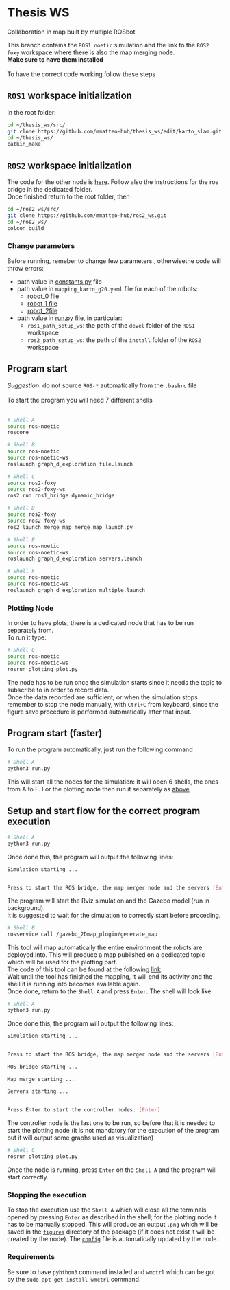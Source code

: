 Thesis WS
============

Collaboration in map built by multiple ROSbot

This branch contains the `ROS1 noetic` simulation and the link to the `ROS2 foxy` workspace where there is also the map merging node. <br>
**Make sure to have them installed** <br><br>
To have the correct code working follow these steps

## `ROS1` workspace initialization
In the root folder:
```bash
cd ~/thesis_ws/src/
git clone https://github.com/mmatteo-hub/thesis_ws/edit/karto_slam.git
cd ~/thesis_ws/
catkin_make
```
## `ROS2` workspace initialization
The code for the other node is [here](https://github.com/mmatteo-hub/map_merging_node). Follow also the instructions for the ros bridge in the dedicated folder.<br>
Once finished return to the root folder, then
```bash
cd ~/ros2_ws/src/
git clone https://github.com/mmatteo-hub/ros2_ws.git
cd ~/ros2_ws/
colcon build
```

### Change parameters
Before running, remeber to change few parameters., otherwisethe code will throw errors:
* path value in [constants.py](/src/graph_d_exploration/scripts/constants.py) file
* path value in `mapping_karto_g20.yaml` file for each of the robots:
    * [robot_0 file](/src/graph_d_exploration/param/robot_0/mapping_karto_g2o.yaml)
    * [robot_1 file](/src/graph_d_exploration/param/robot_1/mapping_karto_g2o.yaml)
    * [robot_2file ](/src/graph_d_exploration/param/robot_2/mapping_karto_g2o.yaml)
* path value in [run.py]() file, in particular:
    * `ros1_path_setup_ws`: the path of the `devel` folder of the `ROS1` workspace
    * `ros2_path_setup_ws`: the path of the `install` folder of the `ROS2` workspace


## Program start
*Suggestion*: do not source `ROS-*` automatically from the `.bashrc` file <br><br>
To start the program you will need 7 different shells<br><br>

```bash
# Shell A
source ros-noetic
roscore
```

```bash
# Shell B
source ros-noetic
source ros-noetic-ws
roslaunch graph_d_exploration file.launch
```

```bash
# Shell C
source ros2-foxy
source ros2-foxy-ws
ros2 run ros1_bridge dynamic_bridge 
```

```bash
# Shell D
source ros2-foxy
source ros2-foxy-ws
ros2 launch merge_map merge_map_launch.py 
```

```bash
# Shell E
source ros-noetic
source ros-noetic-ws
roslaunch graph_d_exploration servers.launch
```

```bash
# Shell F
source ros-noetic
source ros-noetic-ws
roslaunch graph_d_exploration multiple.launch
```

### Plotting Node
In order to have plots, there is a dedicated node that has to be run separately from. <br>
To run it type:
```bash
# Shell G
source ros-noetic
source ros-noetic-ws
rosrun plotting plot.py
```

The node has to be run once the simulation starts since it needs the topic to subscribe to in order to record data. <br>
Once the data recorded are sufficient, or when the simulation stops remember to stop the node manually, with `Ctrl+C` from keyboard, since the figure save procedure is performed automatically after that input.

## Program start (faster)
To run the program automatically, just run the following command

```bash
# Shell A
python3 run.py
```

This will start all the nodes for the simulation: It will open 6 shells, the ones from A to F. For the plotting node then run it separately as [above](#plotting-node)

## Setup and start flow for the correct program execution
```bash
# Shell A
python3 run.py
```
Once done this, the program will output the following lines:
```bash
Simulation starting ...


Press to start the ROS bridge, the map merger node and the servers [Enter]: 
```
The program will start the Rviz simulation and the Gazebo model (run in background). <br>
It is suggested to wait for the simulation to correctly start before proceding.

```bash
# Shell B
rosservice call /gazebo_2Dmap_plugin/generate_map
```
This tool will map automatically the entire environment the robots are deployed into. This will produce a map published on a dedicated topic which will be used for the plotting part. <br>
The code of this tool can be found at the following [link](https://github.com/marinaKollmitz/gazebo_ros_2Dmap_plugin). <br>
Wait until the tool has finished the mapping, it will end its activity and the shell it is running into becomes available again. <br>
Once done, return to the `Shell A` and press `Enter`. The shell will look like
```bash
# Shell A
python3 run.py
```
Once done this, the program will output the following lines:
```bash
Simulation starting ...


Press to start the ROS bridge, the map merger node and the servers [Enter]: 

ROS bridge starting ...

Map merge starting ...

Servers starting ...


Press Enter to start the controller nodes: [Enter]
```

The controller node is the last one to be run, so before that it is needed to start the plotting node (it is not mandatory for the execution of the program but it will output some graphs used as visualization)
```bash
# Shell C
rosrun plotting plot.py
```
Once the node is running, press `Enter` on the `Shell A` and the program will start correctly.

### Stopping the execution
To stop the execution use the `Shell A` which will close all the terminals opened by pressing `Enter` as described in the shell; for the plotting node it has to be manually stopped. This will produce an output `.png` which will be saved in the [`figures`](/src/plotting/) directory of the package (if it does not exist it will be created by the node). The [`config`](/src/plotting/config/number_figures.txt) file is automatically updated by the node.

### Requirements
Be sure to have `pyhthon3` command installed and `wmctrl` which can be got by the `sudo apt-get install wmctrl` command.